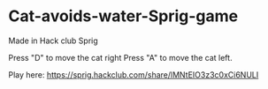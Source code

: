 # Cat-avoids-water-Sprig-game


Made in Hack club Sprig

Press "D" to move the cat right
Press "A" to move the cat left.

Play here: https://sprig.hackclub.com/share/lMNtEIO3z3c0xCi6NULI
